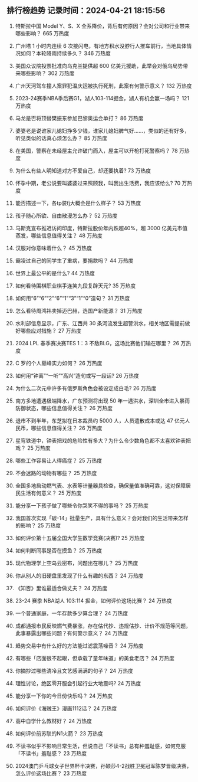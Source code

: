 
## 排行榜趋势 记录时间：2024-04-21 18:15:56
  
  1. 特斯拉中国 Model Y、S、X 全系降价，背后有何原因？会对公司和行业带来哪些影响？ 665 万热度
    
  2. 广州塔 1 小时内连续 6 次接闪电，有地方积水没脖行人推车前行，当地具体情况如何？本轮降雨持续多久？ 346 万热度
    
  3. 美国众议院投票批准向乌克兰提供超 600 亿美元援助，此举会对俄乌局势带来哪些影响？ 302 万热度
    
  4. 广州天河驾车撞人案罪犯温庆运被执行死刑，此案有何警示意义？ 132 万热度
    
  5. 2023-24赛季NBA季后赛G1，湖人103-114掘金，湖人有机会赢一场吗？ 121 万热度
    
  6. 马龙是否将顶替樊振东参加巴黎奥运会单打？ 86 万热度
    
  7. 婆婆老是说谁家儿媳妇挣多少钱，谁家儿媳妇脾气好……，类似的还有好多，听见类似的话真心烦怎么办？ 85 万热度
    
  8. 在美国，警察在未经屋主允许破门而入，屋主可以开枪打死警察吗？ 78 万热度
    
  9. 为什么有些人明知道对方不爱自己，却还要执着? 73 万热度
    
  10. 怀孕中期，老公说要叫婆婆过来照顾我，叫我出生活费，我应该给么? 70 万热度
    
  11. 能否描述一下，各tp装fj大概会是什么样子？ 53 万热度
    
  12. 孩子随心所欲、自由散漫怎么办？ 52 万热度
    
  13. 马斯克宣布推迟访问印度，特斯拉股价年内跌超40%，超 3000 亿美元市值蒸发，哪些信息值得关注？ 48 万热度
    
  14. 汉服对你意味着什么？ 45 万热度
    
  15. 霸凌过自己的同学生了重病，要捐款吗？ 44 万热度
    
  16. 世界上最公平的是什么? 44 万热度
    
  17. 如何看待围棋职业棋手连笑九段复辟天元? 35 万热度
    
  18. 如何用“6”“6”“2”“6”“1”“3”“1”“0”造句？ 31 万热度
    
  19. 怎么看待周鸿祎卖掉迈巴赫，选国产新能源？ 31 万热度
    
  20. 水利部信息显示，广东、江西共 30 条河流发生超警洪水，相关地区需提前做好哪些应对措施？ 27 万热度
    
  21. 2024 LPL 春季赛决赛TES 1：3 不敌BLG，这场比赛他们输在哪里？ 26 万热度
    
  22. C 罗的个人巅峰实力如何？ 26 万热度
    
  23. 如何用“钟离”“一听”“高兴”造句或写一段话? 26 万热度
    
  24. 为什么二次元中许多有俄罗斯角色会被设定成白毛? 26 万热度
    
  25. 南方多地遭遇极端降水，广东预测将出现 50 年一遇洪水，深圳全市进入暴雨防御状态，哪些信息值得关注？ 26 万热度
    
  26. 退市不到半年，东芝拟在日本裁员约 5000 人，人员遣散成本或达 47 亿元人民币，哪些信息值得关注？ 26 万热度
    
  27. 星穹铁道中，钟表把戏的危险性有多大？为什么令少数角色都不太喜欢钟表把戏？ 25 万热度
    
  28. 哪些工作容易让人得癌症？ 25 万热度
    
  29. 不会迷路的动物有哪些？ 25 万热度
    
  30. 全国多地启动燃气表、水表等计量器具检查，确保量值准确可靠，这对保障居民生活有何意义？ 25 万热度
    
  31. 能分享一下孩子做了哪些令你哭笑不得的事吗？ 25 万热度
    
  32. 我国首次实现「碳-14」批量生产，具有什么意义？会对我们的生活带来怎样的影响？ 25 万热度
    
  33. 如何评价第十五届全国大学生数学竞赛(决赛)? 25 万热度
    
  34. 如何判断同事是否在摸鱼？ 25 万热度
    
  35. 现代物理学上空乌云密布，问题出在哪儿？ 25 万热度
    
  36. 你从别人的旧硬盘里发现了什么有趣的东西？ 24 万热度
    
  37. 《知否》里谁最适合做丈夫？ 24 万热度
    
  38. 23-24 赛季 NBA湖人 103:114 掘金，如何评价这场比赛？ 24 万热度
    
  39. 一个普通家庭，一年存款多少算合理？ 24 万热度
    
  40. 成都通报市民反映燃气费暴涨，存在估代抄、违规估抄、计价不规范等问题，此事暴露出哪些问题？有何警示意义？ 24 万热度
    
  41. 趋势交易中有什么好的方法能过滤震荡噪音？ 24 万热度
    
  42. 有哪些「店面很不起眼，但承载了童年味道」的美食老店？ 24 万热度
    
  43. 你摘抄过哪些清冷且文艺感满满的句子？ 24 万热度
    
  44. 理性讨论，绝区零开服会引起行业大地震吗? 24 万热度
    
  45. 能分享一下你的今日份快乐吗？ 24 万热度
    
  46. 如何评价《海贼王》漫画1112话？ 24 万热度
    
  47. 高中自学什么教材好？ 24 万热度
    
  48. 如何评价前苏联的N1火箭？ 23 万热度
    
  49. 不读书似乎不影响日常生活，但说自己「不读书」总有种羞耻感，如何克服「不读书」羞耻感？ 23 万热度
    
  50. 2024澳门乒乓球女子世界杯半决赛，孙颖莎4-2战胜卫冕冠军陈梦晋级决赛，怎么评价这场比赛？ 23 万热度
    